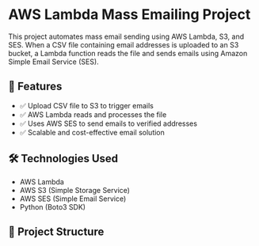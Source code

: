# AWS Lambda Mass Emailing Project

This project automates mass email sending using AWS Lambda, S3, and SES. When a CSV file containing email addresses is uploaded to an S3 bucket, a Lambda function reads the file and sends emails using Amazon Simple Email Service (SES).

## 🚀 Features
- ✅ Upload CSV file to S3 to trigger emails
- ✅ AWS Lambda reads and processes the file
- ✅ Uses AWS SES to send emails to verified addresses
- ✅ Scalable and cost-effective email solution

## 🛠️ Technologies Used
- AWS Lambda
- AWS S3 (Simple Storage Service)
- AWS SES (Simple Email Service)
- Python (Boto3 SDK)

## 📂 Project Structure
